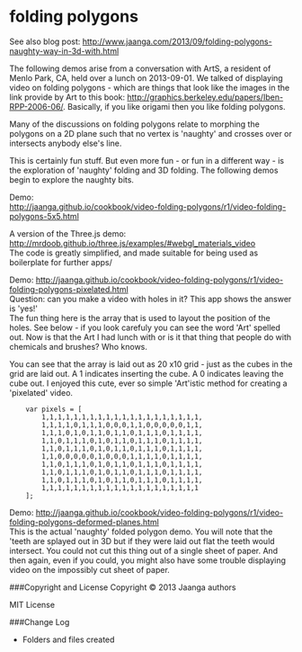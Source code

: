 folding polygons
================

See also blog post: http://www.jaanga.com/2013/09/folding-polygons-naughty-way-in-3d-with.html

The following demos arise from a conversation with ArtS, a resident of Menlo Park, CA, held over a lunch on 2013-09-01. 
We talked of displaying video on folding polygons - which are things that look like the images in the link provide by Art to this book: http://graphics.berkeley.edu/papers/Iben-RPP-2006-06/.
Basically, if you like origami then you like folding polygons. 

Many of the discussions on folding polygons relate to morphing the polygons on a 2D plane 
such that no vertex is 'naughty' and crosses over or intersects anybody else's line.

This is certainly fun stuff. But even more fun - or fun in a different way - is the exploration of 'naughty' folding and 3D folding. 
The following demos begin to explore the naughty bits.

Demo:  
http://jaanga.github.io/cookbook/video-folding-polygons/r1/video-folding-polygons-5x5.html

A version of the Three.js demo:  
http://mrdoob.github.io/three.js/examples/#webgl_materials_video  
The code is greatly simplified, and made suitable for being used as boilerplate for further apps/  

Demo: http://jaanga.github.io/cookbook/video-folding-polygons/r1/video-folding-polygons-pixelated.html  
Question: can you make a video with holes in it? This app shows the answer is 'yes!'  
The fun thing here is the array that is used to layout the position of the holes. See below - if you look carefuly you can see the word 'Art' spelled out. 
Now is that the Art I had lunch with or is it that thing that people do with chemicals and brushes? Who knows.

You can see that the array is laid out as 20 x10 grid - just as  the cubes in the grid are laid out. A 1 indicates inserting the cube. A 0 indicates leaving the cube out. 
I enjoyed this cute, ever so simple 'Art'istic method for creating a 'pixelated' video.

		var pixels = [
			1,1,1,1,1,1,1,1,1,1,1,1,1,1,1,1,1,1,1,1,
			1,1,1,1,0,1,1,1,0,0,0,1,1,0,0,0,0,0,1,1,
			1,1,1,0,1,0,1,1,0,1,1,0,1,1,1,0,1,1,1,1,
			1,1,0,1,1,1,0,1,0,1,1,0,1,1,1,0,1,1,1,1,
			1,1,0,1,1,1,0,1,0,1,1,0,1,1,1,0,1,1,1,1,
			1,1,0,0,0,0,0,1,0,0,0,1,1,1,1,0,1,1,1,1,
			1,1,0,1,1,1,0,1,0,1,1,0,1,1,1,0,1,1,1,1,
			1,1,0,1,1,1,0,1,0,1,1,0,1,1,1,0,1,1,1,1,
			1,1,0,1,1,1,0,1,0,1,1,0,1,1,1,0,1,1,1,1,
			1,1,1,1,1,1,1,1,1,1,1,1,1,1,1,1,1,1,1,1
		];

Demo: http://jaanga.github.io/cookbook/video-folding-polygons/r1/video-folding-polygons-deformed-planes.html  
This is the actual 'naughty' folded polygon demo. You will note that the 'teeth are splayed out in 3D 
but if they were laid out flat the teeth would intersect.
You could not cut this thing out of a single sheet of paper. 
And then again, even if you could, you might also have some trouble displaying video on the impossibly cut sheet of paper.

###Copyright and License
Copyright &copy; 2013 Jaanga authors

MIT License

###Change Log
* Folders and files created






